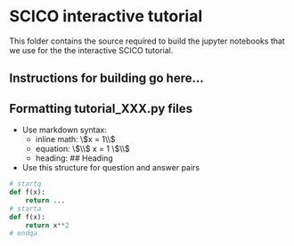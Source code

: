 # SCICO interactive tutorial
This folder contains the source required to build the jupyter notebooks that we use
for the the interactive SCICO tutorial.

## Instructions for building go here...

## Formatting tutorial_XXX.py files
* Use markdown syntax:
  * inline math: \\$x = 1\\$
  * equation: \\$\\$ x = 1 \\$\\$
  * heading: \## Heading
* Use this structure for question and answer pairs
```python
# startq
def f(x):
    return ...
# starta
def f(x):
    return x**2
# endqa
```
